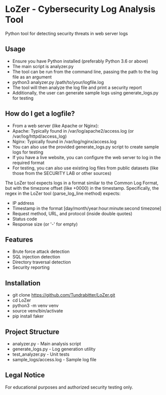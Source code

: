 # LoZer - Cybersecurity Log Analysis Tool

Python tool for detecting security threats in web server logs

## Usage
- Ensure you have Python installed (preferably Python 3.6 or above)
- The main script is analyzer.py
- The tool can be run from the command line, passing the path to the log file as an argument
- python3 analyzer.py /path/to/your/logfile.log
- The tool will then analyze the log file and print a security report
- Additionally, the user can generate sample logs using generate_logs.py for testing

## How do I get a logfile?

- From a web server (like Apache or Nginx):
- Apache: Typically found in /var/log/apache2/access.log (or /var/log/httpd/access_log)
- Nginx: Typically found in /var/log/nginx/access.log
- You can also use the provided generate_logs.py script to create sample logs for testing
- If you have a live website, you can configure the web server to log in the required format
- For testing, you can also use existing log files from public datasets (like those from the SECURITY LAB or other sources)

The LoZer tool expects logs in a format similar to the Common Log Format, but with the timezone offset (like +0000) in the timestamp. Specifically, the regex in the LoZer tool (parse_log_line method) expects:
- IP address
- Timestamp in the format [day/month/year:hour:minute:second timezone]
- Request method, URL, and protocol (inside double quotes)
- Status code
- Response size (or '-' for empty)

## Features
- Brute force attack detection
- SQL injection detection  
- Directory traversal detection
- Security reporting

## Installation
- git clone https://github.com/Tundrabitter/LoZer.git
- cd LoZer
- python3 -m venv venv
- source venv/bin/activate
- pip install faker

## Project Structure
- analyzer.py - Main analysis script
- generate_logs.py - Log generation utility  
- test_analyzer.py - Unit tests
- sample_logs/access.log - Sample log file

## Legal Notice
For educational purposes and authorized security testing only.
